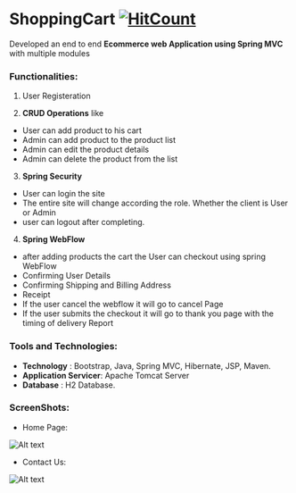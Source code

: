 # ShoppingCart [![HitCount](http://hits.dwyl.io/ikismail/ShoppingCart.svg)](http://hits.dwyl.io/ikismail/ShoppingCart)
 Developed an end to end **Ecommerce web Application using Spring MVC** with multiple
modules

### Functionalities:

1. User Registeration

2. **CRUD Operations** like
  * User can add product to his cart
  * Admin can add product to the product list
  * Admin can edit the product details
  * Admin can delete the product from the list

3. **Spring Security**
  * User can login the site
  * The entire site will change according the role. Whether the client is User or Admin
  * user can logout after completing. 

4. **Spring WebFlow**
  * after adding products the cart the User can checkout using spring WebFlow
  * Confirming User Details
  * Confirming Shipping and Billing Address
  * Receipt
  * If the user cancel the webflow it will go to cancel Page
  * If the user submits the checkout it will go to thank you page with the timing of delivery Report
  
### Tools and Technologies:
  * **Technology** : Bootstrap, Java, Spring MVC, Hibernate, JSP, Maven.
  * **Application Servicer**: Apache Tomcat Server
  * **Database** : H2 Database.
  
  
### ScreenShots:  
  
* Home Page:

![Alt text](https://github.com/ikismail/ShoppingCart/blob/master/src/main/webapp/WEB-INF/resource/images/screenshots/Home.jpg "Home Page")

* Contact Us: 

![Alt text](https://github.com/ikismail/ShoppingCart/blob/master/src/main/webapp/WEB-INF/resource/images/screenshots/ContactUs.png)
